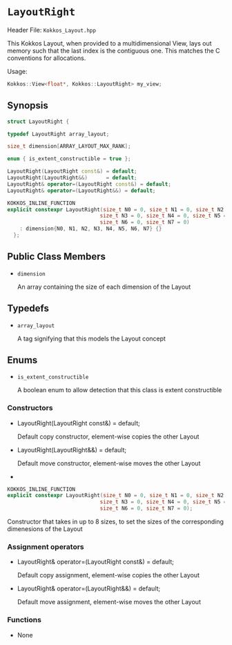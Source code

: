 # `LayoutRight`

Header File: `Kokkos_Layout.hpp`

This Kokkos Layout, when provided to a multidimensional View, lays out memory such that the last index is the contiguous one. This matches the C conventions for allocations. 

Usage: 

  ```c++
  Kokkos::View<float*, Kokkos::LayoutRight> my_view;
  ```

## Synopsis 
  ```c++
  struct LayoutRight {

  typedef LayoutRight array_layout;

  size_t dimension[ARRAY_LAYOUT_MAX_RANK];

  enum { is_extent_constructible = true };

  LayoutRight(LayoutRight const&) = default;
  LayoutRight(LayoutRight&&)      = default;
  LayoutRight& operator=(LayoutRight const&) = default;
  LayoutRight& operator=(LayoutRight&&) = default;

  KOKKOS_INLINE_FUNCTION
  explicit constexpr LayoutRight(size_t N0 = 0, size_t N1 = 0, size_t N2 = 0,
                                size_t N3 = 0, size_t N4 = 0, size_t N5 = 0,
                                size_t N6 = 0, size_t N7 = 0)
      : dimension{N0, N1, N2, N3, N4, N5, N6, N7} {}
	};
  ```

## Public Class Members

  * `dimension`

    An array containing the size of each dimension of the Layout
   
## Typedefs
   
 * `array_layout`

    A tag signifying that this models the Layout concept

## Enums

  * `is_extent_constructible`

    A boolean enum to allow detection that this class is extent constructible

### Constructors

  * LayoutRight(LayoutRight const&) = default;

    Default copy constructor, element-wise copies the other Layout

  * LayoutRight(LayoutRight&&)      = default;
 
    Default move constructor, element-wise moves the other Layout

  * 
  ```c++
  KOKKOS_INLINE_FUNCTION
  explicit constexpr LayoutRight(size_t N0 = 0, size_t N1 = 0, size_t N2 = 0,
                                size_t N3 = 0, size_t N4 = 0, size_t N5 = 0,
                                size_t N6 = 0, size_t N7 = 0);
  ```
  
  Constructor that takes in up to 8 sizes, to set the sizes of the corresponding dimenesions of the Layout

### Assignment operators

  * LayoutRight& operator=(LayoutRight const&) = default;

    Default copy assignment, element-wise copies the other Layout

  * LayoutRight& operator=(LayoutRight&&) = default;

    Default move assignment, element-wise moves the other Layout

### Functions

  * None